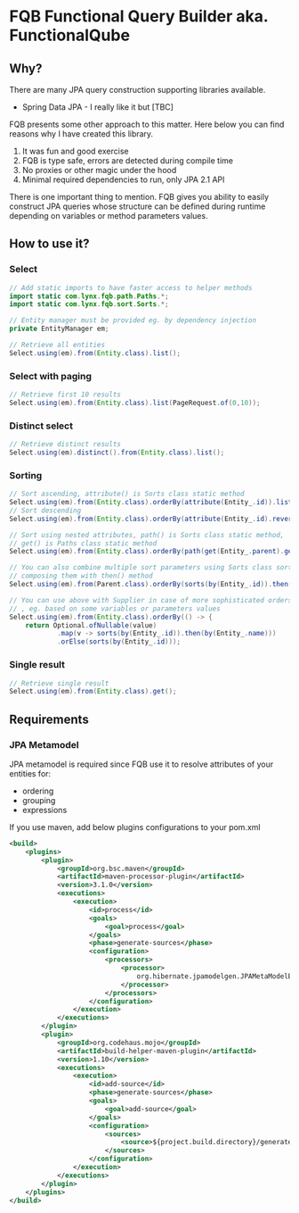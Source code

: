 # FQB Functional Query Builder aka. FunctionalQube

## Why?

There are many JPA query construction supporting libraries available.

* Spring Data JPA - I really like it but [TBC]

FQB presents some other approach to this matter. Here below you can find reasons why I have created this library.

1. It was fun and good exercise
2. FQB is type safe, errors are detected during compile time
3. No proxies or other magic under the hood
4. Minimal required dependencies to run, only JPA 2.1 API 

There is one important thing to mention. FQB gives you ability to easily construct JPA queries whose structure can be defined during runtime depending on variables or method parameters values. 

## How to use it?

### Select

```java
// Add static imports to have faster access to helper methods
import static com.lynx.fqb.path.Paths.*;
import static com.lynx.fqb.sort.Sorts.*;

// Entity manager must be provided eg. by dependency injection
private EntityManager em;

// Retrieve all entities
Select.using(em).from(Entity.class).list();
```
### Select with paging
```java
// Retrieve first 10 results
Select.using(em).from(Entity.class).list(PageRequest.of(0,10));
```
### Distinct select
```java
// Retrieve distinct results
Select.using(em).distinct().from(Entity.class).list();
```
### Sorting
```java
// Sort ascending, attribute() is Sorts class static method
Select.using(em).from(Entity.class).orderBy(attribute(Entity_.id)).list();
// Sort descending
Select.using(em).from(Entity.class).orderBy(attribute(Entity_.id).reversed()).list();

// Sort using nested attributes, path() is Sorts class static method,
// get() is Paths class static method
Select.using(em).from(Entity.class).orderBy(path(get(Entity_.parent).get(Parent_.id)).list();

// You can also combine multiple sort parameters using Sorts class sorts() and by() static methods,
// composing them with then() method  
Select.using(em).from(Parent.class).orderBy(sorts(by(Entity_.id)).then(by(Entity_.name))).list();

// You can use above with Supplier in case of more sophisticated orders resolution required
// , eg. based on some variables or parameters values 
Select.using(em).from(Entity.class).orderBy(() -> {
    return Optional.ofNullable(value)
            .map(v -> sorts(by(Entity_.id)).then(by(Entity_.name)))
            .orElse(sorts(by(Entity_.id)));

```
### Single result
```java
// Retrieve single result
Select.using(em).from(Entity.class).get();
```  

## Requirements

### JPA Metamodel 

JPA metamodel is required since FQB use it to resolve attributes of your entities for:

* ordering
* grouping
* expressions 

If you use maven, add below plugins configurations to your pom.xml

```xml
<build>
    <plugins>
        <plugin>
            <groupId>org.bsc.maven</groupId>
            <artifactId>maven-processor-plugin</artifactId>
            <version>3.1.0</version>
            <executions>
                <execution>
                    <id>process</id>
                    <goals>
                        <goal>process</goal>
                    </goals>
                    <phase>generate-sources</phase>
                    <configuration>
                        <processors>
                            <processor>
                                org.hibernate.jpamodelgen.JPAMetaModelEntityProcessor
                            </processor>
                        </processors>
                    </configuration>
                </execution>
            </executions>
        </plugin>
        <plugin>
            <groupId>org.codehaus.mojo</groupId>
            <artifactId>build-helper-maven-plugin</artifactId>
            <version>1.10</version>
            <executions>
                <execution>
                    <id>add-source</id>
                    <phase>generate-sources</phase>
                    <goals>
                        <goal>add-source</goal>
                    </goals>
                    <configuration>
                        <sources>
                            <source>${project.build.directory}/generated-sources/apt/</source>
                        </sources>
                    </configuration>
                </execution>
            </executions>
        </plugin>
    </plugins>
</build>
```  

